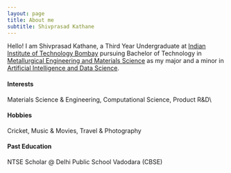 ```yaml
---
layout: page
title: About me
subtitle: Shivprasad Kathane
---
```


Hello! I am Shivprasad Kathane, a Third Year Undergraduate at [Indian Institute of Technology Bombay](http://www.iitb.ac.in) pursuing Bachelor of Technology in [Metallurgical Engineering and Materials Science](http://www.iitb.ac.in/mems/en) as my major and a minor in [Artificial Intelligence and Data Science](https://www.minds.iitb.ac.in/index.php/academics#minor).

#### Interests
Materials Science & Engineering, Computational Science, Product R&D\

#### Hobbies
Cricket, Music & Movies, Travel & Photography

#### Past Education
NTSE Scholar @ Delhi Public School Vadodara (CBSE)
